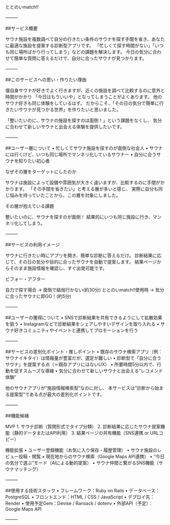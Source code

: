 ととのいmatch!!

⸻

##サービス概要

サウナ施設を複数調べて自分の行きたい条件のサウナを探す手間を省き、あなたに最適な施設を提案する診断型アプリです。
「忙しくて探す時間がない」「いつも同じ場所ばかり行ってしまう」などの課題を解決します。
今日の気分に合わせて簡単な質問に答えるだけで、自分に合ったサウナが見つかります。

⸻

##このサービスへの思い・作りたい理由

僕自身サウナが好きでよく行きますが、近くの施設を調べて比較するのに意外と時間がかかり
「今日はもういいや」となってしまうことがよくあります。
他のサウナ好きも同じ体験をしているはず。
だからこそ、「その日の気分で簡単に行きたいサウナが見つかる世界」を作りたいと思いました。

「整いたいのに、サウナの施設を探すのは面倒！」という課題をなくし、
気分に合わせて新しいサウナと出会える体験を提供したいです。

⸻

##ユーザー層について
	•	忙しくてサウナ施設を探すのが面倒な社会人
	•	サウナには行くけど、いつも同じ場所でマンネリ化しているサウナー
	•	自分に合うサウナを知りたい初心者

なぜその層をターゲットにしたのか

サウナは施設によって設備や雰囲気が大きく違いますが、比較するのに手間がかかります。
「その手間を省きたい」と考える層が多いと感じ、
実際に自分も同じ悩みを持っていたことから、この層を対象にしました。

その層が抱えている課題

整いたいのに、サウナを探すのが面倒！
結果的にいつも同じ施設に行き、マンネリ化してしまう。

⸻

##サービスの利用イメージ

サウナに行きたい時にアプリを開き、簡単な診断に答えるだけ。
診断結果に応じて、その日の気分や目的に合ったサウナを自動で提案します。
結果ページからそのまま施設情報を確認し、すぐ出発可能です。

ビフォー・アフター

自力で探す場合 → 面倒で結局行かない(約30分)
ととのいmatch!!使用時 → 気分に合ったサウナに即GO！(約5分)


⸻

##ユーザーの獲得について
	•	SNSで診断結果を共有できるようにして拡散効果を狙う
	•	Instagramなどで診断結果をシェアしやすいデザインを取り入れる
	•	サウナ好きコミュニティやイベントと連携してプロモーションを行う

⸻

##サービスの差別化ポイント・推しポイント
	•	既存のサウナ検索アプリ（例：サウナイキタイ）は情報量が豊富だが、選定が難しい
  • 診断型で「自分に合うサウナ」を提案する点（＝既存アプリにはないUX）
	•	所要時間5分以内で、行動を促すスムーズな導線
	•	気分に合わせて新しいサウナと出会える“レコメンド体験”

他のサウナアプリが“施設情報検索型”なのに対し、
本サービスは“診断から始まる提案型”である点が最大の差別化ポイントです。

⸻

##機能候補

  MVP
	1.	サウナ診断（質問形式でタイプ分類）
	2.	診断結果に応じたサウナ提案機能（静的データまたはAPI利用）
	3.	結果ページの共有機能（SNS連携 or URLコピー）

  機能拡張
	•	ユーザー登録機能（お気に入り保存・履歴管理）
	•	サウナ施設のレビュー投稿・閲覧
	•	現在地からのサウナ検索（Google Maps API連携）
	•	“今日の気分で選ぶ”モード（AIによる動的提案）
	•	サウナ仲間と繋がるSNS機能（サウナマッチング）

⸻

##使用する技術スタック
	•	フレームワーク：Ruby on Rails
	•	データベース：PostgreSQL
	•	フロントエンド：HTML / CSS / JavaScript
	•	デプロイ先：Render
	•	使用予定Gem：Devise / Ransack / dotenv
	•	外部API（予定）：Google Maps API

⸻
